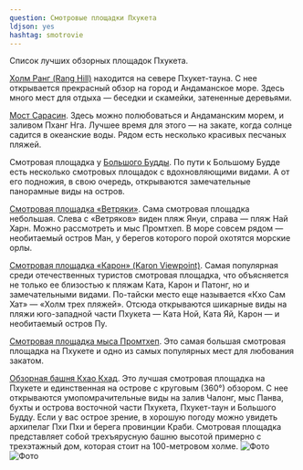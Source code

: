 ```yaml
---
question: Смотровые площадки Пхукетa
ldjson: yes
hashtag: smotrovie
---
```

Список лучших обзорных площадок Пхукета.

[Холм Ранг (Rang Hill)](https://goo.gl/maps/1jTKBrQBpuGgWQvDA) находится на севере Пхукет-тауна. С нее открывается прекрасный обзор на город и Андаманское море. Здесь много мест для отдыха ― беседки и скамейки, затененные деревьями.

[Мост Сарасин](https://goo.gl/maps/AEWtG5vHnkd2eR3p7). Здесь можно полюбоваться и Андаманским морем, и заливом Пханг Нга. Лучшее время для этого — на закате, когда солнце садится в океанские воды. Рядом есть несколько красивых песчаных пляжей.

Смотровая площадка у [Большого Будды](https://g.page/BigBuddhaPhuket?share). По пути к Большому Будде есть несколько смотровых площадок с вдохновляющими видами. А от его подножия, в свою очередь, открываются замечательные панорамные виды на остров.

[Смотровая площадка «Ветряки»](https://goo.gl/maps/mALPMyYQyRPzn2sZ8). Сама смотровая площадка небольшая. Слева с «Ветряков» виден пляж Януи, справа — пляж Най Харн. Можно рассмотреть и мыс Промтхеп. В море совсем рядом ― необитаемый остров Ман, у берегов которого порой охотятся морские орлы.

[Смотровая площадка «Карон» (Karon Viewpoint)](https://goo.gl/maps/dkhZkS8JZ8kavCtN6). Самая популярная среди отечественных туристов смотровая площадка, что объясняется не только ее близостью к пляжам Ката, Карон и Патонг, но и замечательными видами. По-тайски место еще называется «Кхо Сам Хат» ― «Холм трех пляжей». Отсюда открываются шикарные виды на пляжи юго-западной части Пхукета — Ката Ной, Ката Яй, Карон ― и необитаемый остров Пу.

[Смотровая площадка мыса Промтхеп](https://goo.gl/maps/CcdLwziMn9hTJhrh8). Это самая большая смотровая площадка на Пхукете и одно из самых популярных мест для любования закатом.

[Обзорная башня Кхао Кхад](https://goo.gl/maps/Fy4wBgKfNLpneCad6). Это лучшая смотровая площадка на Пхукете и единственная на острове с круговым (360°) обзором. С нее открываются умопомрачительные виды на залив Чалонг, мыс Панва, бухты и острова восточной части Пхукета, Пхукет-таун и Большого Будду. Если у вас острое зрение, в хорошую погоду можно увидеть архипелаг Пхи Пхи и берега провинции Краби. Смотровая площадка представляет собой трехъярусную башню высотой примерно с трехэтажный дом, которая стоит на 100-метровом холме.
![Фото](https://phuketfaq.ru/assets/images/smotrovye2.jpeg)
![Фото](https://phuketfaq.ru/assets/images/smotrovye1.jpeg)
